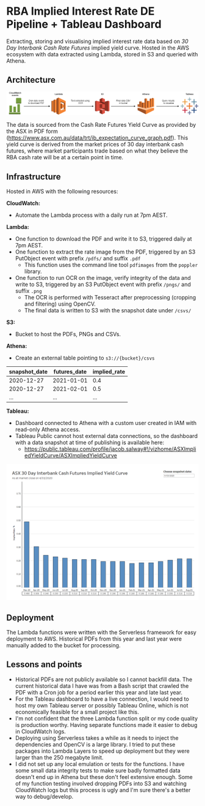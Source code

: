# RBA Implied Interest Rate DE Pipeline + Tableau Dashboard

Extracting, storing and visualising implied interest rate data based on *30 Day Interbank Cash Rate Futures* implied yield curve. Hosted in the AWS ecosystem with data extracted using Lambda, stored in S3 and queried with Athena.

## Architecture

![](arch.png)

The data is sourced from the Cash Rate Futures Yield Curve as provided by the ASX in PDF form (https://www.asx.com.au/data/trt/ib_expectation_curve_graph.pdf). This yield curve is derived from the market prices of 30 day interbank cash futures, where market participants trade based on what they believe the RBA cash rate will be at a certain point in time.

## Infrastructure

Hosted in AWS with the following resources:

**CloudWatch:**

- Automate the Lambda process with a daily run at 7pm AEST.

**Lambda:**

- One function to download the PDF and write it to S3, triggered daily at 7pm AEST.
- One function to extract the rate image from the PDF, triggered by an S3 PutObject event with prefix `/pdfs/` and suffix `.pdf`
    - This function uses the command line tool `pdfimages` from the `poppler` library.
- One function to run OCR on the image, verify integrity of the data and write to S3, triggered by an S3 PutObject event with prefix `/pngs/` and suffix `.png`
    - The OCR is performed with Tesseract after preprocessing (cropping and filtering) using OpenCV.
    - The final data is written to S3 with the snapshot date under `/csvs/`

**S3:**

- Bucket to host the PDFs, PNGs and CSVs.

**Athena:**

- Create an external table pointing to `s3://{bucket}/csvs`

| snapshot_date | futures_date | implied_rate |
|---------------|--------------|--------------|
| 2020-12-27    | 2021-01-01   | 0.4          |
| 2020-12-27    | 2021-02-01   | 0.5          |
| ...           | ...          | ...          |

**Tableau:**

- Dashboard connected to Athena with a custom user created in IAM with read-only Athena access.
- Tableau Public cannot host external data connections, so the dashboard with a data snapshot at time of publishing is available here:
    - https://public.tableau.com/profile/jacob.salway#!/vizhome/ASXImpliedYieldCurve/ASXImpliedYieldCurve

![](dashboard.png)

## Deployment

The Lambda functions were written with the Serverless framework for easy deployment to AWS. Historical PDFs from this year and last year were manually added to the bucket for processing.

## Lessons and points

* Historical PDFs are not publicly available so I cannot backfill data. The current historical data I have was from a Bash script that crawled the PDF with a Cron job for a period earlier this year and late last year.
* For the Tableau dashboard to have a live connection, I would need to host my own Tableau server or possibly Tableau Online, which is not economically feasible for a small project like this.
* I'm not confident that the three Lambda function split or my code quality is production worthy. Having separate functions made it easier to debug in CloudWatch logs.
* Deploying using Serverless takes a while as it needs to inject the dependencies and OpenCV is a large library. I tried to put these packages into Lambda Layers to speed up deployment but they were larger than the 250 megabyte limit.
* I did not set up any local emulation or tests for the functions. I have some small data integrity tests to make sure badly formatted data doesn't end up in Athena but these don't feel extensive enough. Some of my function testing involved dropping PDFs into S3 and watching CloudWatch logs but this process is ugly and I'm sure there's a better way to debug/develop.
